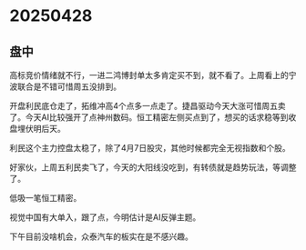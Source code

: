 # 20250428

## 盘中

高标竞价情绪就不行，一进二鸿博封单太多肯定买不到，就不看了。上周看上的宁波联合是不错可惜周五没排到。

开盘利民底仓走了，拓维冲高4个点多一点走了。捷昌驱动今天大涨可惜周五卖了。今天AI比较强开了点神州数码。恒工精密左侧买点到了，想买的话求稳等到收盘埋伏明后天。

利民这个主力控盘太稳了，除了4月7日股灾，其他时候都完全无视指数和个股。

好家伙，上周五利民卖飞了，今天的大阳线没吃到，有转债就是趋势玩法，等调整了。

低吸一笔恒工精密。

视觉中国有大单入，跟了点，今明估计是AI反弹主题。

下午目前没啥机会，众泰汽车的板实在是不感兴趣。
